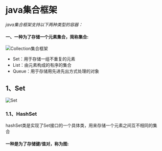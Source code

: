 
# java集合框架 #

*java集合框架支持以下两种类型的容器：*

#### 一、一种为了存储一个元素集合，简称集合: ####

![Collection集合框架](https://github.com/Aroue/Lee-notes/blob/master/images/Collection.png)

* Set：用于存储一组不重复的元素
* List：由元素构成的有序的集合
* Queue：用于存储用先进先出方式处理的对象


## 1、Set ##
![Set](https://github.com/Aroue/Lee-notes/blob/master/images/Set.png)
###  1.1、HashSet ###
hashSet类是实现了Set接口的一个具体类，用来存储一个元素之间互不相同的集合


#### 一种是为了存储键/值对，称为图: ####
